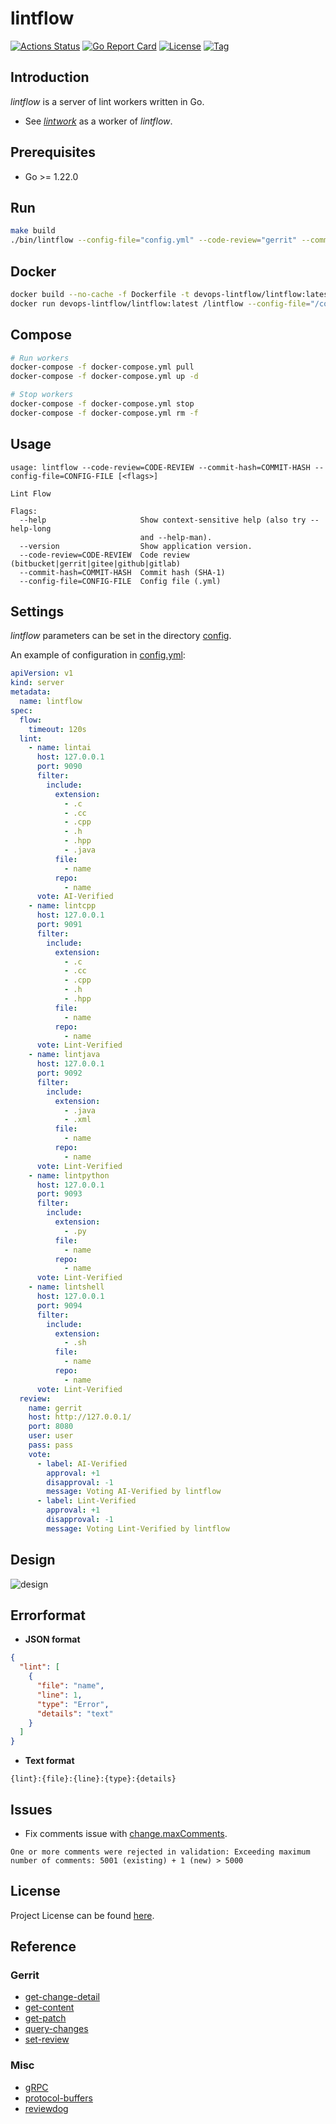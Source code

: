 # lintflow

[![Actions Status](https://github.com/devops-lintflow/lintflow/workflows/ci/badge.svg?branch=main&event=push)](https://github.com/devops-lintflow/lintflow/actions?query=workflow%3Aci)
[![Go Report Card](https://goreportcard.com/badge/github.com/devops-lintflow/lintflow)](https://goreportcard.com/report/github.com/devops-lintflow/lintflow)
[![License](https://img.shields.io/github/license/devops-lintflow/lintflow.svg?color=brightgreen)](https://github.com/devops-lintflow/lintflow/blob/main/LICENSE)
[![Tag](https://img.shields.io/github/tag/devops-lintflow/lintflow.svg?color=brightgreen)](https://github.com/devops-lintflow/lintflow/tags)



## Introduction

*lintflow* is a server of lint workers written in Go.

- See *[lintwork](https://github.com/devops-lintflow/lintwork/)* as a worker of *lintflow*.



## Prerequisites

- Go >= 1.22.0



## Run

```bash
make build
./bin/lintflow --config-file="config.yml" --code-review="gerrit" --commit-hash="{hash}"
```



## Docker

```bash
docker build --no-cache -f Dockerfile -t devops-lintflow/lintflow:latest .
docker run devops-lintflow/lintflow:latest /lintflow --config-file="/config.yml" --code-review="gerrit" --commit-hash="{hash}"
```



## Compose

```bash
# Run workers
docker-compose -f docker-compose.yml pull
docker-compose -f docker-compose.yml up -d

# Stop workers
docker-compose -f docker-compose.yml stop
docker-compose -f docker-compose.yml rm -f
```



## Usage

```
usage: lintflow --code-review=CODE-REVIEW --commit-hash=COMMIT-HASH --config-file=CONFIG-FILE [<flags>]

Lint Flow

Flags:
  --help                     Show context-sensitive help (also try --help-long
                             and --help-man).
  --version                  Show application version.
  --code-review=CODE-REVIEW  Code review (bitbucket|gerrit|gitee|github|gitlab)
  --commit-hash=COMMIT-HASH  Commit hash (SHA-1)
  --config-file=CONFIG-FILE  Config file (.yml)
```



## Settings

*lintflow* parameters can be set in the directory [config](https://github.com/devops-lintflow/lintflow/blob/main/config).

An example of configuration in [config.yml](https://github.com/devops-lintflow/lintflow/blob/main/config/config.yml):

```yaml
apiVersion: v1
kind: server
metadata:
  name: lintflow
spec:
  flow:
    timeout: 120s
  lint:
    - name: lintai
      host: 127.0.0.1
      port: 9090
      filter:
        include:
          extension:
            - .c
            - .cc
            - .cpp
            - .h
            - .hpp
            - .java
          file:
            - name
          repo:
            - name
      vote: AI-Verified
    - name: lintcpp
      host: 127.0.0.1
      port: 9091
      filter:
        include:
          extension:
            - .c
            - .cc
            - .cpp
            - .h
            - .hpp
          file:
            - name
          repo:
            - name
      vote: Lint-Verified
    - name: lintjava
      host: 127.0.0.1
      port: 9092
      filter:
        include:
          extension:
            - .java
            - .xml
          file:
            - name
          repo:
            - name
      vote: Lint-Verified
    - name: lintpython
      host: 127.0.0.1
      port: 9093
      filter:
        include:
          extension:
            - .py
          file:
            - name
          repo:
            - name
      vote: Lint-Verified
    - name: lintshell
      host: 127.0.0.1
      port: 9094
      filter:
        include:
          extension:
            - .sh
          file:
            - name
          repo:
            - name
      vote: Lint-Verified
  review:
    name: gerrit
    host: http://127.0.0.1/
    port: 8080
    user: user
    pass: pass
    vote:
      - label: AI-Verified
        approval: +1
        disapproval: -1
        message: Voting AI-Verified by lintflow
      - label: Lint-Verified
        approval: +1
        disapproval: -1
        message: Voting Lint-Verified by lintflow
```



## Design

![design](design.png)



## Errorformat

- **JSON format**

```json
{
  "lint": [
    {
      "file": "name",
      "line": 1,
      "type": "Error",
      "details": "text"
    }
  ]
}
```

- **Text format**

```text
{lint}:{file}:{line}:{type}:{details}
```



## Issues

- Fix comments issue with [change.maxComments](https://gerrit-documentation.storage.googleapis.com/Documentation/3.3.3/config-gerrit.html#change.maxComments).

```
One or more comments were rejected in validation: Exceeding maximum number of comments: 5001 (existing) + 1 (new) > 5000
```



## License

Project License can be found [here](LICENSE).



## Reference

### Gerrit

- [get-change-detail](https://gerrit-review.googlesource.com/Documentation/rest-api-changes.html#get-change-detail)
- [get-content](https://gerrit-review.googlesource.com/Documentation/rest-api-changes.html#get-content)
- [get-patch](https://gerrit-review.googlesource.com/Documentation/rest-api-changes.html#get-patch)
- [query-changes](https://gerrit-review.googlesource.com/Documentation/rest-api-changes.html#query-changes)
- [set-review](https://gerrit-review.googlesource.com/Documentation/rest-api-changes.html#set-review)



### Misc

- [gRPC](https://grpc.io/docs/languages/go/)
- [protocol-buffers](https://developers.google.com/protocol-buffers/docs/proto3)
- [reviewdog](https://github.com/reviewdog/reviewdog)
